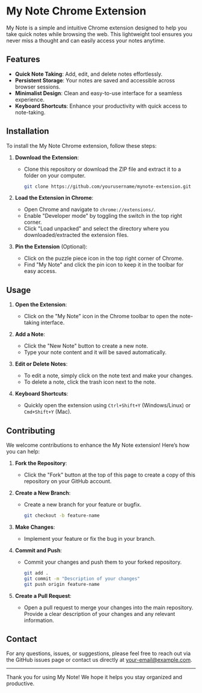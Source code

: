 # My Note Chrome Extension

My Note is a simple and intuitive Chrome extension designed to help you take quick notes while browsing the web. This lightweight tool ensures you never miss a thought and can easily access your notes anytime.

## Features

- **Quick Note Taking**: Add, edit, and delete notes effortlessly.
- **Persistent Storage**: Your notes are saved and accessible across browser sessions.
- **Minimalist Design**: Clean and easy-to-use interface for a seamless experience.
- **Keyboard Shortcuts**: Enhance your productivity with quick access to note-taking.

## Installation

To install the My Note Chrome extension, follow these steps:

1. **Download the Extension**:
    - Clone this repository or download the ZIP file and extract it to a folder on your computer.
      ```sh
      git clone https://github.com/yourusername/mynote-extension.git
      ```

2. **Load the Extension in Chrome**:
    - Open Chrome and navigate to `chrome://extensions/`.
    - Enable "Developer mode" by toggling the switch in the top right corner.
    - Click "Load unpacked" and select the directory where you downloaded/extracted the extension files.

3. **Pin the Extension** (Optional):
    - Click on the puzzle piece icon in the top right corner of Chrome.
    - Find "My Note" and click the pin icon to keep it in the toolbar for easy access.

## Usage

1. **Open the Extension**:
    - Click on the "My Note" icon in the Chrome toolbar to open the note-taking interface.

2. **Add a Note**:
    - Click the "New Note" button to create a new note.
    - Type your note content and it will be saved automatically.

3. **Edit or Delete Notes**:
    - To edit a note, simply click on the note text and make your changes.
    - To delete a note, click the trash icon next to the note.

4. **Keyboard Shortcuts**:
    - Quickly open the extension using `Ctrl+Shift+Y` (Windows/Linux) or `Cmd+Shift+Y` (Mac).

## Contributing

We welcome contributions to enhance the My Note extension! Here’s how you can help:

1. **Fork the Repository**:
    - Click the "Fork" button at the top of this page to create a copy of this repository on your GitHub account.

2. **Create a New Branch**:
    - Create a new branch for your feature or bugfix.
      ```sh
      git checkout -b feature-name
      ```

3. **Make Changes**:
    - Implement your feature or fix the bug in your branch.

4. **Commit and Push**:
    - Commit your changes and push them to your forked repository.
      ```sh
      git add .
      git commit -m "Description of your changes"
      git push origin feature-name
      ```

5. **Create a Pull Request**:
    - Open a pull request to merge your changes into the main repository. Provide a clear description of your changes and any relevant information.

## Contact

For any questions, issues, or suggestions, please feel free to reach out via the GitHub issues page or contact us directly at your-email@example.com.

---

Thank you for using My Note! We hope it helps you stay organized and productive.
